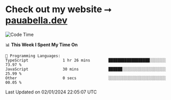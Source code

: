 # Check out my website ⭢ [pauabella.dev](https://pauabella.dev)

<!--START_SECTION:waka-->
![Code Time](http://img.shields.io/badge/Code%20Time-2%2C821%20hrs%2024%20mins-blue)

📊 **This Week I Spent My Time On** 

```text
💬 Programming Languages: 
TypeScript               1 hr 26 mins        ██████████████████░░░░░░░   73.97 % 
JavaScript               30 mins             ██████░░░░░░░░░░░░░░░░░░░   25.99 % 
Other                    0 secs              ░░░░░░░░░░░░░░░░░░░░░░░░░   00.05 % 
```


 Last Updated on 02/01/2024 22:05:07 UTC
<!--END_SECTION:waka-->
